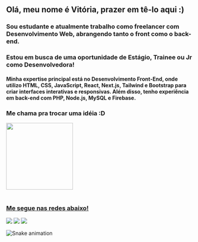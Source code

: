 
##  Olá, meu nome é Vitória, prazer em tê-lo aqui :) 
### Sou estudante e atualmente trabalho como freelancer com Desenvolvimento Web, abrangendo tanto o front como o back-end. 
### Estou em busca de uma oportunidade de Estágio, Trainee ou Jr como Desenvolvedora!
#### Minha expertise principal está no Desenvolvimento Front-End, onde utilizo HTML, CSS, JavaScript, React, Next.js, Tailwind e Bootstrap para criar interfaces interativas e responsivas. Além disso, tenho experiência em back-end com PHP, Node.js, MySQL e Firebase. 
### Me chama pra trocar uma idéia :D

<div>
  <a href="https://github.com/Vitoria-Junker">
  
  <img height="180em" src="https://github-readme-stats.vercel.app/api/top-langs/?username=Vitoria-Junker&layout=compact&langs_count=6&theme=tokyonight"/>
</div>
 
 <br>
 
  ### Me segue nas redes abaixo!
 
<div> 
 
  <a href="https://instagram.com/stralproj" target="_blank"><img src="https://img.shields.io/badge/-Instagram-%23E4405F?style=for-the-badge&logo=instagram&logoColor=white" target="_blank"></a>
  <a href = "mailto:vickjunker14@gmail.com"><img src="https://img.shields.io/badge/-Gmail-%23333?style=for-the-badge&logo=gmail&logoColor=white" target="_blank"></a>
  <a href="https://www.linkedin.com/in/vit%C3%B3riajunker/" target="_blank"><img src="https://img.shields.io/badge/-LinkedIn-%230077B5?style=for-the-badge&logo=linkedin&logoColor=white" target="_blank"></a> 
 
  ![Snake animation](https://github.com/devemdobro/devemdobro/blob/output/github-contribution-grid-snake.svg)

</div>
